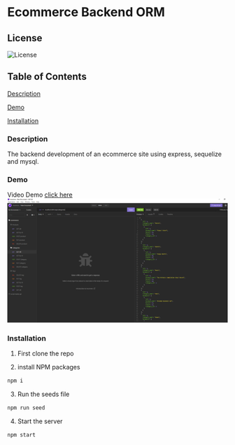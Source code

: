 # Ecommerce Backend ORM

## License

![License](https://img.shields.io/badge/license-MIT-00beef)

## Table of Contents

[Description](#description)

[Demo](#demo)

[Installation](#installation)


### Description

The backend development of an ecommerce site using express, sequelize and mysql.

### Demo

Video Demo [click here](https://drive.google.com/file/d/1aRh5PZuFbGy309RrzdB6VEoBTxZ9cLhm/view)
![Screenshot](https://github.com/MartaS333/ecommerce_backen_orm/blob/main/assets/screenshot.png)

### Installation

1. First clone the repo

2. install NPM packages
 ```sh
 npm i
 ```

 3. Run the seeds file 
 ```sh
 npm run seed
 ```

 4. Start the server
 ```sh
 npm start
 ```




